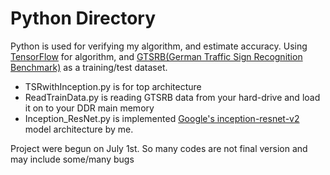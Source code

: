 # Python Directory
Python is used for verifying my algorithm, and estimate accuracy. Using [TensorFlow](https://www.tensorflow.org/) for algorithm, and [GTSRB(German Traffic Sign Recognition Benchmark)](http://benchmark.ini.rub.de/?section=gtsrb&subsection=news) as a training/test dataset.

* TSRwithInception.py is for top architecture
* ReadTrainData.py is reading GTSRB data from your hard-drive and load it on to your DDR main memory
* Inception_ResNet.py is implemented [Google's inception-resnet-v2](arxiv.org/abs/1602.07261) model architecture by me.

Project were begun on July 1st. So many codes are not final version and may include some/many bugs
